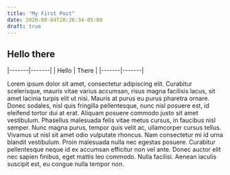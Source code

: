 ```yaml
---
title: "My First Post"
date: 2020-08-04T20:26:34-05:00
draft: true
---
```


## Hello there

|-------|-------|
| Hello | There |
|-------|-------|

Lorem ipsum dolor sit amet, consectetur adipiscing elit. Curabitur scelerisque, mauris vitae varius accumsan, risus magna facilisis lacus, sit amet lacinia turpis elit ut nisi. Mauris at purus eu purus pharetra ornare. Donec sodales, nisl quis fringilla pellentesque, nunc nisl posuere est, id eleifend tortor dui at erat. Aliquam posuere commodo justo sit amet vestibulum. Phasellus malesuada felis vitae metus cursus, in faucibus nisl semper. Nunc magna purus, tempor quis velit ac, ullamcorper cursus tellus. Vivamus ut nisl sit amet odio vulputate rhoncus. Nam consectetur mi id urna blandit vestibulum. Proin malesuada nulla nec egestas posuere. Curabitur pellentesque neque id ex accumsan efficitur non vel ante. Donec auctor elit nec sapien finibus, eget mattis leo commodo. Nulla facilisi. Aenean iaculis suscipit est, eu congue nulla tempor non. 